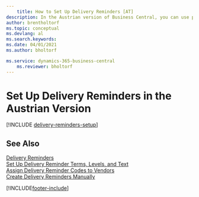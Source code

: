 ```yaml
---
    title: How to Set Up Delivery Reminders [AT]
description: In the Austrian version of Business Central, you can use purchase delivery reminders to remind vendors about overdue deliveries.
author: brentholtorf
ms.topic: conceptual
ms.devlang: al
ms.search.keywords:
ms.date: 04/01/2021
ms.author: bholtorf

ms.service: dynamics-365-business-central
    ms.reviewer: bholtorf
---
```

# Set Up Delivery Reminders in the Austrian Version

[!INCLUDE [delivery-reminders-setup](../includes/ATCHDE/delivery-reminders-setup.md)]

## See Also

[Delivery Reminders](delivery-reminders.md)  
[Set Up Delivery Reminder Terms, Levels, and Text](how-to-set-up-delivery-reminder-terms-levels-and-text.md)  
[Assign Delivery Reminder Codes to Vendors](how-to-assign-delivery-reminder-codes-to-vendors.md)  
[Create Delivery Reminders Manually](how-to-create-delivery-reminders-manually.md)  


[!INCLUDE[footer-include](../../includes/footer-banner.md)]